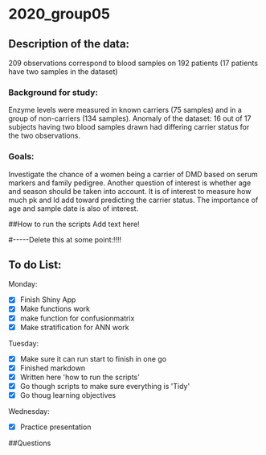 # 2020_group05
## Description of the data: 
209 observations correspond to blood samples on 192 patients (17 patients have two samples in the dataset)

### Background for study: 
Enzyme levels were measured in known carriers (75 samples) and in a group of non-carriers (134 samples). 
Anomaly of the dataset: 16 out of 17 subjects having two blood samples drawn had differing carrier status for the two observations.

### Goals:
Investigate the chance of a women being a carrier of DMD  based on serum markers and family pedigree. 
Another question of interest is whether age and season should be taken into account. It is of interest to measure how much pk and ld add toward predicting the carrier status. The importance of age and sample date is also of interest.
 
##How to run the scripts
Add text here!


#-----Delete this at some point:!!!!
## To do List: 

Monday:
- [x] Finish Shiny App
- [x] Make functions work 
- [x] make function for confusionmatrix 
- [x] Make stratification for ANN work 

Tuesday:
- [x] Make sure it can run start to finish in one go
- [x] Finished markdown
- [x] Written here 'how to run the scripts'
- [x] Go though scripts to make sure everything is 'Tidy'
- [x] Go thoug learning objectives

Wednesday:
- [x] Practice presentation

##Questions
